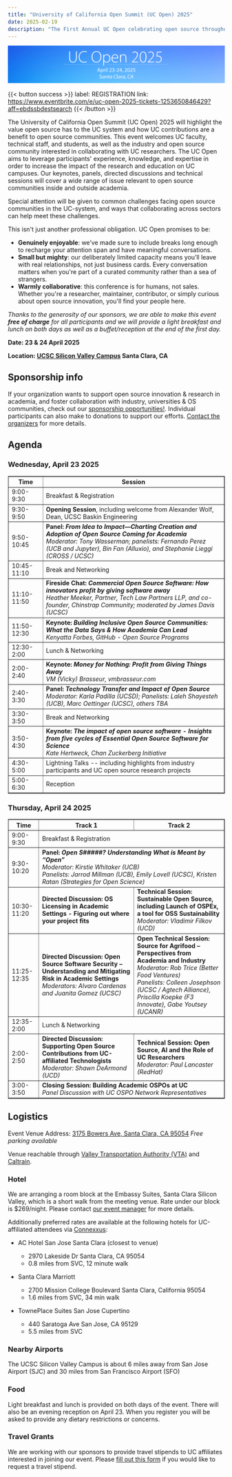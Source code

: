 ```yaml
---
title: "University of California Open Summit (UC Open) 2025"
date: 2025-02-19
description: "The First Annual UC Open celebrating open source throughout the UC system:  23 & 24 April 2025 – Santa Clara, CA"
---
```


![UC Open Banner](UC_Open_Narrow_Banner.png)

{{< button success >}}
label: REGISTRATION
link: https://www.eventbrite.com/e/uc-open-2025-tickets-1253650846429?aff=ebdssbdestsearch
{{< /button >}}

The University of California Open Summit (UC Open) 2025 will highlight the value open source has to the UC system and how UC contributions are a benefit to open source communities. This event welcomes UC faculty, technical staff, and students, as well as the industry and open source community interested in collaborating with UC researchers. The UC Open aims to leverage participants' experience, knowledge, and expertise in order to increase the impact of the research and education on UC campuses. Our keynotes, panels, directed discussions and technical sessions will cover a wide range of issue relevant to open source communities inside and outside academia.

Special attention will be given to common challenges facing open source communities in the UC-system, and ways that collaborating across sectors can help meet these challenges.

This isn't just another professional obligation. UC Open promises to be:

- **Genuinely enjoyable**: we’ve made sure to include breaks long enough to recharge your attention span and have meaningful conversations.
- **Small but mighty**: our deliberately limited capacity means you’ll leave with real relationships, not just business cards. Every conversation matters when you're part of a curated community rather than a sea of strangers.
- **Warmly collaborative**: this conference is for humans, not sales. Whether you're a researcher, maintainer, contributor, or simply curious about open source innovation, you'll find your people here.

_Thanks to the generosity of our sponsors, we are able to make this event **free of charge** for all participants and we will provide a light breakfast and lunch on both days as well as a buffet/reception at the end of the first day._

**Date: 23 & 24 April 2025**

**Location: [UCSC Silicon Valley Campus](https://siliconvalley.ucsc.edu/facility/) Santa Clara, CA**

## Sponsorship info

If your organization wants to support open source innovation & research in academia, and foster collaboration with industry, universities & OS communities, check out our [sponsorship opportunities!](./sponsor/_index.md). Individual participants can also make to donations to support our efforts. [Contact the organizers](mailto:slieggi@ucsc.edu) for more details.

## Agenda

### Wednesday, April 23 2025

<table border='1' cellpadding='3' style='border-collapse:collapse'><thead>
  <tr>
    <th>Time</th>
    <th colspan="2">Session</th>
  </tr></thead>
<tbody>
  <tr>
    <td>9:00-9:30</td>
    <td colspan="2">Breakfast &amp; Registration</td>
  </tr>
  <tr>
    <td>9:30-9:50</td>
    <td colspan="2"><b>Opening Session</b>, including welcome from Alexander Wolf, Dean, UCSC Baskin Engineering</td>
  </tr>
  <tr>
    <td>9:50-10:45</td>
    <td colspan="2"><b>Panel: <em>From Idea to Impact—Charting Creation and Adoption of Open Source Coming for Academia</em></b><br><em>Moderator: Tony Wasserman; panelists: Fernando Perez (UCB and Jupyter), Bin Fan (Alluxio), and Stephanie Lieggi (CROSS / UCSC)</em></td>
  </tr>
  <tr>
    <td>10:45-11:10</td>
    <td colspan="2">Break and Networking</td>
  </tr>
  <tr>
    <td>11:10-11:50</td>
    <td colspan="2"><b>Fireside Chat: <em>Commercial Open Source Software: How innovators profit by giving software away</em></b><br><em>Heather Meeker, Partner, Tech Law Partners LLP, and co-founder, Chinstrap Community; moderated by James Davis (UCSC)</em></td>
  </tr>
  <tr>
    <td>11:50-12:30</td>
    <td colspan="2"><b>Keynote: <em>Building Inclusive Open Source Communities: What the Data Says & How Academia Can Lead</em></b><br><em>Kenyatta Forbes, GitHub - Open Source Programs</em></td>
  </tr>
  <tr>
    <td>12:30-2:00</td>
    <td colspan="2">Lunch &amp; Networking</td>
  </tr>
  <tr>
    <td>2:00-2:40</td>
    <td colspan="2"><b>Keynote: <em>Money for Nothing: Profit from Giving Things Away</em></b><br><em>VM (Vicky) Brasseur, vmbrasseur.com</em></td>
  </tr>
  <tr>
    <td>2:40-3:30</td>
    <td colspan="2"><b>Panel: <em>Technology Transfer and Impact of Open Source</em></b><br><em>Moderator: Karla Padilla (UCSD); Panelists: Laleh Shayesteh (UCB), Marc Oettinger (UCSC), others TBA</em></td>
  </tr>
  <tr>
    <td>3:30-3:50</td>
    <td colspan="2">Break and Networking</td>
  </tr>
  <tr>
    <td>3:50-4:30</td>
    <td colspan="2"><b>Keynote: <em>The impact of open source software - Insights from five cycles of Essential Open Source Software for Science</em></b><br><em>Kate Hertweck, Chan Zuckerberg Initiative</em></td>
  </tr>
  <tr>
    <td>4:30-5:00</td>
    <td colspan="2">Lightning Talks -- including highlights from industry participants and UC open source research projects</td>
  </tr>
  <tr>
    <td>5:00-6:30</td>
    <td colspan="2">Reception</td>
  </tr>
</tbody></table>

### Thursday, April 24 2025

<table border='1' cellpadding='3' style='border-collapse:collapse'><thead>
  <tr>
    <th>Time</th>
    <th>Track 1</th>
    <th>Track 2</th>
  </tr></thead>
<tbody>
  <tr>
    <td>9:00-9:30</td>
    <td colspan="2">Breakfast &amp; Registration</td>
  </tr>
  <tr>
    <td>9:30-10:20</td>
    <td colspan="2"><b>Panel: <em>Open S#####? Understanding What is Meant by “Open”</em></b><br><em>Moderator: Kirstie Whitaker (UCB)<br>Panelists: Jarrod Millman (UCB), Emily Lovell (UCSC), Kristen Ratan (Strategies for Open Science)</em></td>
  </tr>
  <tr>
    <td>10:30-11:20</td>
    <td><b>Directed Discussion: OS Licensing in Academic Settings - Figuring out where your project fits</b></td>
    <td><b>Technical Session: Sustainable Open Source, including Launch of OSPEx, a tool for OSS Sustainability</b><br><em>Moderator: Vladimir Filkov (UCD)</em></td>
  </tr>
  <tr>
    <td>11:25-12:35</td>
    <td><b>Directed Discussion: Open Source Software Security – Understanding and Mitigating Risk in Academic Settings</b><br><em>Moderators: Alvaro Cardenas and Juanita Gomez (UCSC)</em></td>
    <td><b>Open Technical Session: Source for Agrifood – Perspectives from Academia and Industry</b><br><em>Moderator: Rob Trice (Better Food Ventures)<br>Panelists: Colleen Josephson (UCSC / Agtech Alliance), Priscilla Koepke (F3 Innovate), Gabe Youtsey (UCANR)</em></td>
  </tr>
  <tr>
    <td>12:35-2:00</td>
    <td colspan="2">Lunch &amp; Networking</td>
  </tr>
  <tr>
    <td>2:00-2:50</td>
    <td><b>Directed Discussion: Supporting Open Source Contributions from UC-affiliated Technologists</b><br><em>Moderator: Shawn DeArmond (UCD)</em></td>
    <td><b>Technical Session: Open Source, AI and the Role of UC Researchers</b><br><em>Moderator: Paul Lancaster (RedHat)</em></td>
  </tr>
  <tr>
    <td>3:00-3:50</td>
    <td colspan="2"><b>Closing Session: Building Academic OSPOs at UC</b><br><em>Panel Discussion with UC OSPO Network Representatives</em></td>
  </tr>
</tbody></table>

## Logistics

Event Venue Address: [3175 Bowers Ave, Santa Clara, CA 95054](https://www.openstreetmap.org/directions?from=&to=37.379740,-121.976883#map=19/37.379619/-121.977135)
_Free parking available_

Venue reachable through [Valley Transportation Authority (VTA)](https://www.vta.org/) and [Caltrain](https://www.caltrain.com/).

### Hotel

We are arranging a room block at the Embassy Suites, Santa Clara Silicon Valley, which is a short walk from the meeting venue. Rate under our block is $269/night. Please contact [our event manager](mailto:ymartyno@ucsc.edu) for more details.

Additionally preferred rates are available at the following hotels for UC-affiliated attendees via [Connexxus](https://travel.ucop.edu/connexxus/):

- AC Hotel San Jose Santa Clara (closest to venue)

  - 2970 Lakeside Dr Santa Clara, CA 95054
  - 0.8 miles from SVC, 12 minute walk

- Santa Clara Marriott

  - 2700 Mission College Boulevard Santa Clara, California 95054
  - 1.6 miles from SVC, 34 min walk

- TownePlace Suites San Jose Cupertino
  - 440 Saratoga Ave San Jose, CA 95129
  - 5.5 miles from SVC

### Nearby Airports

The UCSC Silicon Valley Campus is about 6 miles away from San Jose Airport (SJC) and 30 miles from San Francisco Airport (SFO)

### Food

Light breakfast and lunch is provided on both days of the event. There will also be an evening reception on April 23. When you register you will be asked to provide any dietary restrictions or concerns.

### Travel Grants

We are working with our sponsors to provide travel stipends to UC affiliates interested in joining our event. Please [fill out this form](https://forms.gle/231icFHf4j5C4yWP8) if you would like to request a travel stipend.
